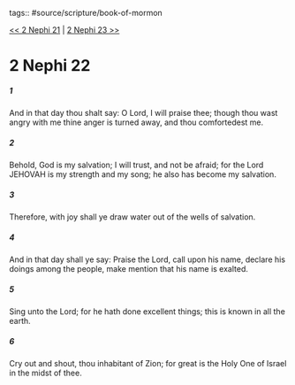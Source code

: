 tags:: #source/scripture/book-of-mormon

[<< 2 Nephi 21](source/scripture/book-of-mormon/02_2_Nephi/2_Nephi_21.md) | [2 Nephi 23 >>](source/scripture/book-of-mormon/02_2_Nephi/2_Nephi_23.md)

# 2 Nephi 22

##### 1

And in that day thou shalt say: O Lord, I will praise thee; though thou wast angry with me thine anger is turned away, and thou comfortedest me.

##### 2

Behold, God is my salvation; I will trust, and not be afraid; for the Lord JEHOVAH is my strength and my song; he also has become my salvation.

##### 3

Therefore, with joy shall ye draw water out of the wells of salvation.

##### 4

And in that day shall ye say: Praise the Lord, call upon his name, declare his doings among the people, make mention that his name is exalted.

##### 5

Sing unto the Lord; for he hath done excellent things; this is known in all the earth.

##### 6

Cry out and shout, thou inhabitant of Zion; for great is the Holy One of Israel in the midst of thee.
